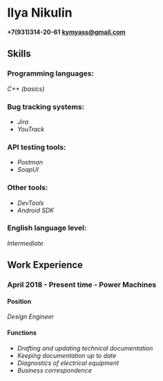 # Ilya Nikulin
**+7(931)314-20-61**
**kymyass@gmail.com**


## Skills

### Programming languages:
*C++ (basics)*

### Bug tracking systems:
* *Jira*
* *YouTrack*

### API testing tools:
* *Postman*
* *SoapUI*

### Other tools:
* *DevTools*
* *Android SDK*

### English language level:
*Intermediate*

## Work Experience

### April 2018 - Present time - Power Machines
#### Position
*Design Engineer*
#### Functions
* *Drafting and updating technical documentation*
* *Keeping documentation up to date*
* *Diagnostics of electrical equipment*
* *Business correspondence*
